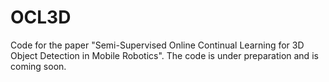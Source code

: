 # OCL3D
Code for the paper "Semi-Supervised Online Continual Learning for 3D Object Detection in Mobile Robotics". The code is under preparation and is coming soon.
